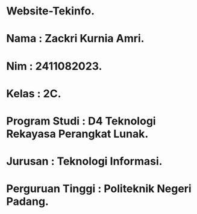 # Website-Tekinfo.
# Nama             : Zackri Kurnia Amri.
# Nim              : 2411082023.
# Kelas            : 2C.
# Program Studi    : D4 Teknologi Rekayasa Perangkat Lunak.
# Jurusan          : Teknologi Informasi.
# Perguruan Tinggi : Politeknik Negeri Padang.
